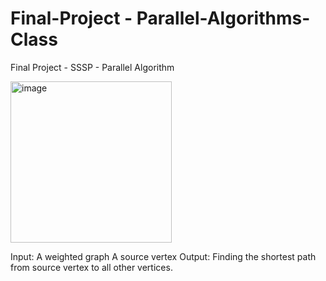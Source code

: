 # Final-Project - Parallel-Algorithms-Class
Final Project - SSSP - Parallel Algorithm

<img width="258" alt="image" src="https://github.com/babsubra1980/Final-Project---Parallel-Algorithms-Class/assets/37005639/d81ecee4-ac01-453e-b67a-e174804f8afb">

 Input:
	A weighted graph 
	A source vertex 
 Output:
	Finding the shortest path from 
	source vertex  to all other vertices.
	 
